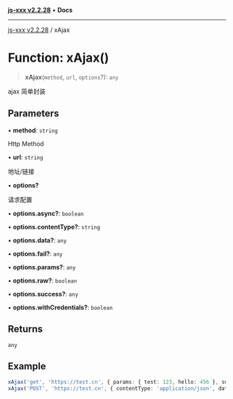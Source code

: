 [**js-xxx v2.2.28**](../README.md) • **Docs**

***

[js-xxx v2.2.28](../README.md) / xAjax

# Function: xAjax()

> **xAjax**(`method`, `url`, `options`?): `any`

ajax 简单封装

## Parameters

• **method**: `string`

Http Method

• **url**: `string`

地址/链接

• **options?**

请求配置

• **options.async?**: `boolean`

• **options.contentType?**: `string`

• **options.data?**: `any`

• **options.fail?**: `any`

• **options.params?**: `any`

• **options.raw?**: `boolean`

• **options.success?**: `any`

• **options.withCredentials?**: `boolean`

## Returns

`any`

## Example

```ts
xAjax('get', 'https://test.cn', { params: { test: 123, hello: 456 }, success: (data) => console.log('success', data), fail: (error) => console.log('fail', error) }); /// ajax
xAjax('POST', 'https://test.cn', { contentType: 'application/json', data: { test: 123 }, success: (data) => console.log('success', data), fail: (error) => console.log('fail', error) }); /// ajax
```
